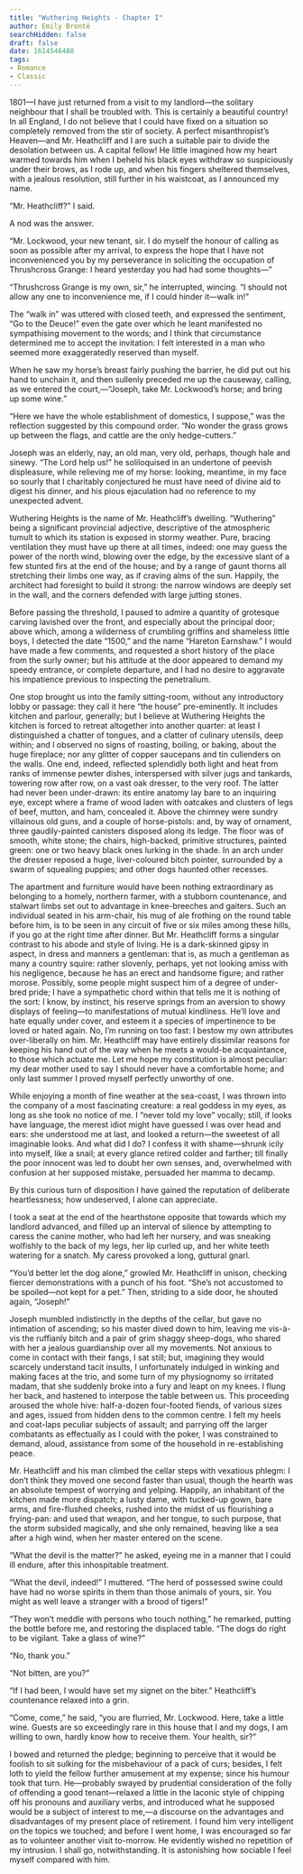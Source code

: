 ```yaml
---
title: "Wuthering Heights - Chapter I"
author: Emily Brontë
searchHidden: false
draft: false
date: 1614546488
tags:
- Romance
- Classic
---
```


1801—I have just returned from a visit to my landlord—the solitary neighbour that I shall be troubled with. This is certainly a beautiful country! In all England, I do not believe that I could have fixed on a situation so completely removed from the stir of society. A perfect misanthropist’s Heaven—and Mr. Heathcliff and I are such a suitable pair to divide the desolation between us. A capital fellow! He little imagined how my heart warmed towards him when I beheld his black eyes withdraw so suspiciously under their brows, as I rode up, and when his fingers sheltered themselves, with a jealous resolution, still further in his waistcoat, as I announced my name.

“Mr. Heathcliff?” I said.

A nod was the answer.

“Mr. Lockwood, your new tenant, sir. I do myself the honour of calling as soon as possible after my arrival, to express the hope that I have not inconvenienced you by my perseverance in soliciting the occupation of Thrushcross Grange: I heard yesterday you had had some thoughts—”

“Thrushcross Grange is my own, sir,” he interrupted, wincing. “I should not allow any one to inconvenience me, if I could hinder it—walk in!”

The “walk in” was uttered with closed teeth, and expressed the sentiment, “Go to the Deuce!” even the gate over which he leant manifested no sympathising movement to the words; and I think that circumstance determined me to accept the invitation: I felt interested in a man who seemed more exaggeratedly reserved than myself.

When he saw my horse’s breast fairly pushing the barrier, he did put out his hand to unchain it, and then sullenly preceded me up the causeway, calling, as we entered the court,—“Joseph, take Mr. Lockwood’s horse; and bring up some wine.”

“Here we have the whole establishment of domestics, I suppose,” was the reflection suggested by this compound order. “No wonder the grass grows up between the flags, and cattle are the only hedge-cutters.”

Joseph was an elderly, nay, an old man, very old, perhaps, though hale and sinewy. “The Lord help us!” he soliloquised in an undertone of peevish displeasure, while relieving me of my horse: looking, meantime, in my face so sourly that I charitably conjectured he must have need of divine aid to digest his dinner, and his pious ejaculation had no reference to my unexpected advent.

Wuthering Heights is the name of Mr. Heathcliff’s dwelling. “Wuthering” being a significant provincial adjective, descriptive of the atmospheric tumult to which its station is exposed in stormy weather. Pure, bracing ventilation they must have up there at all times, indeed: one may guess the power of the north wind, blowing over the edge, by the excessive slant of a few stunted firs at the end of the house; and by a range of gaunt thorns all stretching their limbs one way, as if craving alms of the sun. Happily, the architect had foresight to build it strong: the narrow windows are deeply set in the wall, and the corners defended with large jutting stones.

Before passing the threshold, I paused to admire a quantity of grotesque carving lavished over the front, and especially about the principal door; above which, among a wilderness of crumbling griffins and shameless little boys, I detected the date “1500,” and the name “Hareton Earnshaw.” I would have made a few comments, and requested a short history of the place from the surly owner; but his attitude at the door appeared to demand my speedy entrance, or complete departure, and I had no desire to aggravate his impatience previous to inspecting the penetralium.

One stop brought us into the family sitting-room, without any introductory lobby or passage: they call it here “the house” pre-eminently. It includes kitchen and parlour, generally; but I believe at Wuthering Heights the kitchen is forced to retreat altogether into another quarter: at least I distinguished a chatter of tongues, and a clatter of culinary utensils, deep within; and I observed no signs of roasting, boiling, or baking, about the huge fireplace; nor any glitter of copper saucepans and tin cullenders on the walls. One end, indeed, reflected splendidly both light and heat from ranks of immense pewter dishes, interspersed with silver jugs and tankards, towering row after row, on a vast oak dresser, to the very roof. The latter had never been under-drawn: its entire anatomy lay bare to an inquiring eye, except where a frame of wood laden with oatcakes and clusters of legs of beef, mutton, and ham, concealed it. Above the chimney were sundry villainous old guns, and a couple of horse-pistols: and, by way of ornament, three gaudily-painted canisters disposed along its ledge. The floor was of smooth, white stone; the chairs, high-backed, primitive structures, painted green: one or two heavy black ones lurking in the shade. In an arch under the dresser reposed a huge, liver-coloured bitch pointer, surrounded by a swarm of squealing puppies; and other dogs haunted other recesses.

The apartment and furniture would have been nothing extraordinary as belonging to a homely, northern farmer, with a stubborn countenance, and stalwart limbs set out to advantage in knee-breeches and gaiters. Such an individual seated in his arm-chair, his mug of ale frothing on the round table before him, is to be seen in any circuit of five or six miles among these hills, if you go at the right time after dinner. But Mr. Heathcliff forms a singular contrast to his abode and style of living. He is a dark-skinned gipsy in aspect, in dress and manners a gentleman: that is, as much a gentleman as many a country squire: rather slovenly, perhaps, yet not looking amiss with his negligence, because he has an erect and handsome figure; and rather morose. Possibly, some people might suspect him of a degree of under-bred pride; I have a sympathetic chord within that tells me it is nothing of the sort: I know, by instinct, his reserve springs from an aversion to showy displays of feeling—to manifestations of mutual kindliness. He’ll love and hate equally under cover, and esteem it a species of impertinence to be loved or hated again. No, I’m running on too fast: I bestow my own attributes over-liberally on him. Mr. Heathcliff may have entirely dissimilar reasons for keeping his hand out of the way when he meets a would-be acquaintance, to those which actuate me. Let me hope my constitution is almost peculiar: my dear mother used to say I should never have a comfortable home; and only last summer I proved myself perfectly unworthy of one.

While enjoying a month of fine weather at the sea-coast, I was thrown into the company of a most fascinating creature: a real goddess in my eyes, as long as she took no notice of me. I “never told my love” vocally; still, if looks have language, the merest idiot might have guessed I was over head and ears: she understood me at last, and looked a return—the sweetest of all imaginable looks. And what did I do? I confess it with shame—shrunk icily into myself, like a snail; at every glance retired colder and farther; till finally the poor innocent was led to doubt her own senses, and, overwhelmed with confusion at her supposed mistake, persuaded her mamma to decamp.

By this curious turn of disposition I have gained the reputation of deliberate heartlessness; how undeserved, I alone can appreciate.

I took a seat at the end of the hearthstone opposite that towards which my landlord advanced, and filled up an interval of silence by attempting to caress the canine mother, who had left her nursery, and was sneaking wolfishly to the back of my legs, her lip curled up, and her white teeth watering for a snatch. My caress provoked a long, guttural gnarl.

“You’d better let the dog alone,” growled Mr. Heathcliff in unison, checking fiercer demonstrations with a punch of his foot. “She’s not accustomed to be spoiled—not kept for a pet.” Then, striding to a side door, he shouted again, “Joseph!”

Joseph mumbled indistinctly in the depths of the cellar, but gave no intimation of ascending; so his master dived down to him, leaving me vis-à-vis the ruffianly bitch and a pair of grim shaggy sheep-dogs, who shared with her a jealous guardianship over all my movements. Not anxious to come in contact with their fangs, I sat still; but, imagining they would scarcely understand tacit insults, I unfortunately indulged in winking and making faces at the trio, and some turn of my physiognomy so irritated madam, that she suddenly broke into a fury and leapt on my knees. I flung her back, and hastened to interpose the table between us. This proceeding aroused the whole hive: half-a-dozen four-footed fiends, of various sizes and ages, issued from hidden dens to the common centre. I felt my heels and coat-laps peculiar subjects of assault; and parrying off the larger combatants as effectually as I could with the poker, I was constrained to demand, aloud, assistance from some of the household in re-establishing peace.

Mr. Heathcliff and his man climbed the cellar steps with vexatious phlegm: I don’t think they moved one second faster than usual, though the hearth was an absolute tempest of worrying and yelping. Happily, an inhabitant of the kitchen made more dispatch; a lusty dame, with tucked-up gown, bare arms, and fire-flushed cheeks, rushed into the midst of us flourishing a frying-pan: and used that weapon, and her tongue, to such purpose, that the storm subsided magically, and she only remained, heaving like a sea after a high wind, when her master entered on the scene.

“What the devil is the matter?” he asked, eyeing me in a manner that I could ill endure, after this inhospitable treatment.

“What the devil, indeed!” I muttered. “The herd of possessed swine could have had no worse spirits in them than those animals of yours, sir. You might as well leave a stranger with a brood of tigers!”

“They won’t meddle with persons who touch nothing,” he remarked, putting the bottle before me, and restoring the displaced table. “The dogs do right to be vigilant. Take a glass of wine?”

“No, thank you.”

“Not bitten, are you?”

“If I had been, I would have set my signet on the biter.” Heathcliff’s countenance relaxed into a grin.

“Come, come,” he said, “you are flurried, Mr. Lockwood. Here, take a little wine. Guests are so exceedingly rare in this house that I and my dogs, I am willing to own, hardly know how to receive them. Your health, sir?”

I bowed and returned the pledge; beginning to perceive that it would be foolish to sit sulking for the misbehaviour of a pack of curs; besides, I felt loth to yield the fellow further amusement at my expense; since his humour took that turn. He—probably swayed by prudential consideration of the folly of offending a good tenant—relaxed a little in the laconic style of chipping off his pronouns and auxiliary verbs, and introduced what he supposed would be a subject of interest to me,—a discourse on the advantages and disadvantages of my present place of retirement. I found him very intelligent on the topics we touched; and before I went home, I was encouraged so far as to volunteer another visit to-morrow. He evidently wished no repetition of my intrusion. I shall go, notwithstanding. It is astonishing how sociable I feel myself compared with him.